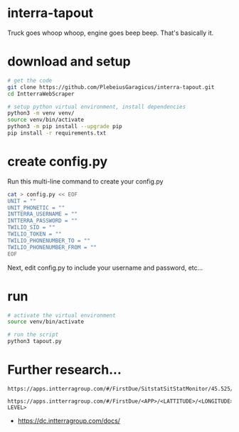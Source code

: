 # interra-tapout
Truck goes whoop whoop, engine goes beep beep.  That's basically it.

# download and setup

```sh
# get the code
git clone https://github.com/PlebeiusGaragicus/interra-tapout.git
cd IntterraWebScraper

# setup python virtual environment, install dependencies
python3 -m venv venv/
source venv/bin/activate
python3 -m pip install --upgrade pip
pip install -r requirements.txt

```

# create config.py

Run this multi-line command to create your config.py

```sh
cat > config.py << EOF
UNIT = ""
UNIT_PHONETIC = ""
INTTERRA_USERNAME = ""
INTTERRA_PASSWORD = ""
TWILIO_SID = ""
TWILIO_TOKEN = ""
TWILIO_PHONENUMBER_TO = ""
TWILIO_PHONENUMBER_FROM = ""
EOF
```

Next, edit config.py to include your username and password, etc...

# run

```sh
# activate the virtual environment
source venv/bin/activate

# run the script
python3 tapout.py
```

# Further research...

```
https://apps.intterragroup.com/#/FirstDue/SitstatSitStatMonitor/45.525/-122.6989/14

https://apps.intterragroup.com/#/FirstDue/<APP>/<LATTITUDE>/<LONGITUDE>/<ZOOM LEVEL>
```

- https://dc.intterragroup.com/docs/


